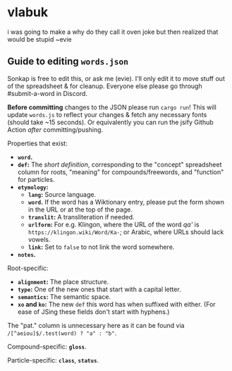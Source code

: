 # vlabuk

i was going to make a why do they call it oven joke but then realized that would be stupid ~evie

## Guide to editing `words.json`

Sonkap is free to edit this, or ask me (evie). I'll only edit it to move stuff out of the spreadsheet & for cleanup. Everyone else please go through #submit-a-word in Discord.

**Before committing** changes to the JSON please run `cargo run`! This will update `words.js` to reflect your changes & fetch any necessary fonts (should take ~15 seconds). Or equivalently you can run the jsify Github Action *after* committing/pushing.

Properties that exist:

- **`word`.**
- **`def`:** The *short definition*, corresponding to the "concept" spreadsheet column for roots, "meaning" for compounds/freewords, and "function" for particles.
- **`etymology`:**
    - **`lang`:** Source language.
    - **`word`.** If the word has a Wiktionary entry, please put the form shown in the URL or at the top of the page.
    - **`translit`:** A transliteration if needed.
    - **`urlform`:** For e.g. Klingon, where the URL of the word *qa'* is `https://klingon.wiki/Word/Ka-`; or Arabic, where URLs should lack vowels.
    - **`link`:** Set to `false` to not link the word somewhere.
- **`notes`.**

Root-specific:

- **`alignment`:** The place structure.
- **`type`:** One of the new ones that start with a capital letter.
- **`semantics`:** The semantic space.
- **`xo` and `ko`:** The new `def` this word has when suffixed with either. (For ease of JSing these fields don't start with hyphens.)

The "pat." column is unnecessary here as it can be found via `/[^aeiou]$/.test(word) ? "a" : "b"`.

Compound-specific: **`gloss`**.

Particle-specific: **`class`**, **`status`**.
